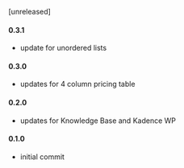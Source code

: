 [unreleased]

#### 0.3.1
* update for unordered lists

#### 0.3.0
* updates for 4 column pricing table

#### 0.2.0
* updates for Knowledge Base and Kadence WP

#### 0.1.0
* initial commit
